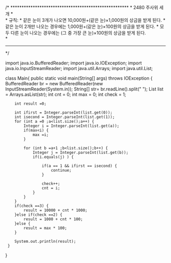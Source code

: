 /*	*****************************************************
		 *  2480 주사위 세개
		 *  
		 * 규칙: 
		 *  같은 눈이 3개가 나오면 10,000원+(같은 눈)×1,000원의 상금을 받게 된다. 
		 * 	같은 눈이 2개만 나오는 경우에는 1,000원+(같은 눈)×100원의 상금을 받게 된다.
		 *  모두 다른 눈이 나오는 경우에는 (그 중 가장 큰 눈)×100원의 상금을 받게 된다.  
		 *  
 ******************************************************
 */

import java.io.BufferedReader;
import java.io.IOException;
import java.io.InputStreamReader;
import java.util.Arrays;
import java.util.List;

class Main{
     public static void main(String[] args) throws IOException  {
        BufferedReader br = new BufferedReader(new InputStreamReader(System.in));
		String[] str= br.readLine().split(" ");
		List<String> list =  Arrays.asList(str);
		int cnt = 0;
		int max = 0;
		int check = 1;
		
		int result =0;
		
		int ifirst = Integer.parseInt(list.get(0));
		int isecond = Integer.parseInt(list.get(1));
		for (int a =0 ;a<list.size();a++) {
			Integer i = Integer.parseInt(list.get(a));
			if(max<i) {
				max =i;
			}
		
			for (int b =a+1 ;b<list.size();b++) {
				Integer j = Integer.parseInt(list.get(b));
				if(i.equals(j) ) {
					
					if(a == 1 && ifirst == isecond) {
						continue;
					}
					
					check++;
					cnt = i;
				}
			}
		}
		if(check ==3) {
			result = 10000 + cnt * 1000;
		}else if(check ==2) {
			result = 1000 + cnt * 100;
		}else {
			result = max * 100;
		}
		
		System.out.println(result);
     }
 }
